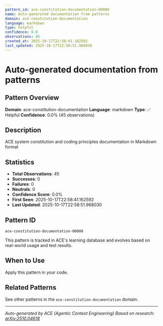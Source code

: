 ```yaml
---
pattern_id: ace-constitution-documentation-00000
name: Auto-generated documentation from patterns
domain: ace-constitution-documentation
language: markdown
type: helpful
confidence: 0.0
observations: 45
created_at: 2025-10-17T22:58:41.162592
last_updated: 2025-10-17T22:58:51.968030
---
```

# Auto-generated documentation from patterns

## Pattern Overview

**Domain**: ace-constitution-documentation
**Language**: markdown
**Type**: ✅ Helpful
**Confidence**: 0.0% (45 observations)

## Description

ACE system constitution and coding principles documentation in Markdown format

## Statistics

- **Total Observations**: 45
- **Successes**: 0
- **Failures**: 0
- **Neutrals**: 0
- **Confidence Score**: 0.0%
- **First Seen**: 2025-10-17T22:58:41.162592
- **Last Updated**: 2025-10-17T22:58:51.968030

## Pattern ID

```
ace-constitution-documentation-00000
```

This pattern is tracked in ACE's learning database and evolves based on real-world usage and test results.

## When to Use

Apply this pattern in your code.

## Related Patterns

See other patterns in the `ace-constitution-documentation` domain.

---

*Auto-generated by ACE (Agentic Context Engineering)*
*Based on research: [arXiv:2510.04618](https://arxiv.org/abs/2510.04618)*
